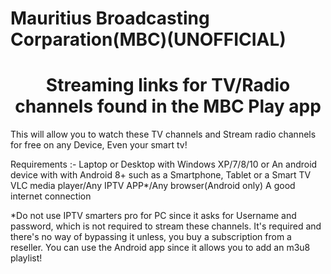 # Mauritius Broadcasting Corparation(MBC)(UNOFFICIAL)

<h1 align="center"> Streaming links for TV/Radio channels found in the MBC Play app</h1> 

This will allow you to watch these TV channels and Stream radio channels for free on any Device, Even your smart tv!

Requirements :-
Laptop or Desktop with Windows XP/7/8/10 or An android device with with Android 8+ such as a Smartphone, Tablet or a Smart TV
VLC media player/Any IPTV APP*/Any browser(Android only)
A good internet connection

*Do not use IPTV smarters pro for PC since it asks for Username and password, which is not required to stream these channels. It's required and there's no way of bypassing it unless, you buy a subscription from a reseller. You can use the Android app since it allows you to add an m3u8 playlist!







